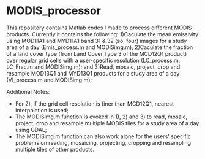 # MODIS_processor
This repository contains Matlab codes I made to process different MODIS products. Currently it contains the following:
 1)Caculate the mean emissivity using MOD11A1 and MYD11A1 band 31 & 32 (so, four) images for a study area of a day (Emis_process.m and MODISimg.m);
 2)Caculate the fraction of a land cover type (from Land Cover Type 3 of the MCD12Q1 product) over regular grid cells with a user-specific resolution (LC_process.m, LC_Frac.m and MODISimg.m); and
 3)Read, mosaic, project, crop and resample MOD13Q1 and MYD13Q1 products for a study area of a day (VI_process.m and MODISimg.m);

Additional Notes:
 - For 2), if the grid cell resolution is finer than MCD12Q1, nearest interpolation is used;
 - The MODISimg.m function is evoked in 1), 2) and 3) to read, mosaic, project, crop and resample multiple MODIS tiles for a study area of a day using GDAL;
 - The MODISimg.m function can also work alone for the users' specific problems on reading, mosaicing, projecting, cropping and resampling multiple tiles of other products.
